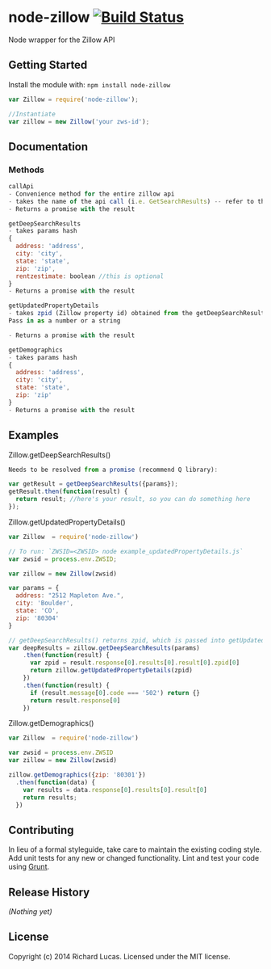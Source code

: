 # node-zillow [![Build Status](https://secure.travis-ci.org/ralucas/node-zillow.png?branch=master)](http://travis-ci.org/ralucas/node-zillow)

Node wrapper for the Zillow API

## Getting Started
Install the module with: `npm install node-zillow`

```javascript
var Zillow = require('node-zillow');

//Instantiate
var zillow = new Zillow('your zws-id');
```

## Documentation

### Methods

```js
callApi
- Convenience method for the entire zillow api
- takes the name of the api call (i.e. GetSearchResults) -- refer to the [Zillow API Docs](http://www.zillow.com/howto/api/APIOverview.htm) or the `lib/api_list.json`
- Returns a promise with the result
```

```js
getDeepSearchResults
- takes params hash
{
  address: 'address',
  city: 'city',
  state: 'state',
  zip: 'zip',
  rentzestimate: boolean //this is optional
}
- Returns a promise with the result
```

```js
getUpdatedPropertyDetails
- takes zpid (Zillow property id) obtained from the getDeepSearchResults request
Pass in as a number or a string

- Returns a promise with the result
```

```js
getDemographics
- takes params hash
{
  address: 'address',
  city: 'city',
  state: 'state',
  zip: 'zip'
}
- Returns a promise with the result
```

## Examples

Zillow.getDeepSearchResults()

```js
Needs to be resolved from a promise (recommend Q library):

var getResult = getDeepSearchResults({params});
getResult.then(function(result) {
  return result; //here's your result, so you can do something here
});
```

Zillow.getUpdatedPropertyDetails()

```js
var Zillow  = require('node-zillow')

// To run: `ZWSID=<ZWSID> node example_updatedPropertyDetails.js`
var zwsid = process.env.ZWSID;

var zillow = new Zillow(zwsid)

var params = {
  address: "2512 Mapleton Ave.",
  city: 'Boulder',
  state: 'CO',
  zip: '80304'
}

// getDeepSearchResults() returns zpid, which is passed into getUpdatedPropertyDetails()
var deepResults = zillow.getDeepSearchResults(params)
    .then(function(result) {
      var zpid = result.response[0].results[0].result[0].zpid[0]
      return zillow.getUpdatedPropertyDetails(zpid)
    })
    .then(function(result) {
      if (result.message[0].code === '502') return {}
      return result.response[0]
    })

```

Zillow.getDemographics()

```js
var Zillow  = require('node-zillow')

var zwsid = process.env.ZWSID
var zillow = new Zillow(zwsid)

zillow.getDemographics({zip: '80301'})
  .then(function(data) {
    var results = data.response[0].results[0].result[0]
    return results;
  })
```

## Contributing
In lieu of a formal styleguide, take care to maintain the existing coding style. Add unit tests for any new or changed functionality. Lint and test your code using [Grunt](http://gruntjs.com/).

## Release History
_(Nothing yet)_

## License
Copyright (c) 2014 Richard Lucas. Licensed under the MIT license.
